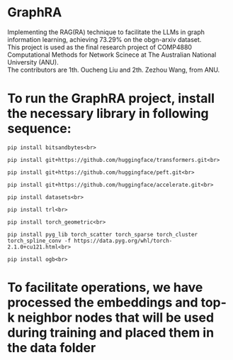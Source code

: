 # GraphRA
Implementing the RAG(RA) technique to facilitate the LLMs in graph information learning, achieving 73.29% on the obgn-arxiv dataset.<br>
This project is used as the final research project of COMP4880 Computational Methods for Network Scinece at The Australian National University (ANU).<br>
The contributors are 1th. Oucheng Liu and 2th. Zezhou Wang, from ANU.<br>


# To run the GraphRA project, install the necessary library in following sequence: <br>

```
pip install bitsandbytes<br>
```
```
pip install git+https://github.com/huggingface/transformers.git<br>
```
```
pip install git+https://github.com/huggingface/peft.git<br>
```
```
pip install git+https://github.com/huggingface/accelerate.git<br>
```
```
pip install datasets<br>
```
```
pip install trl<br>
```
```
pip install torch_geometric<br>
```
```
pip install pyg_lib torch_scatter torch_sparse torch_cluster torch_spline_conv -f https://data.pyg.org/whl/torch-2.1.0+cu121.html<br>
```
```
pip install ogb<br>
```
# To facilitate operations, we have processed the embeddings and top-k neighbor nodes that will be used during training and placed them in the data folder

